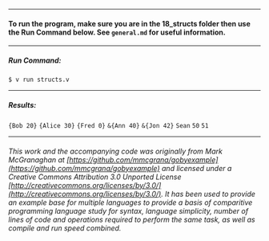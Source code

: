___
#### To run the program, make sure you are in the 18_structs folder then use the Run Command below. See `general.md` for useful information.
___
##### Run Command:

`$ v run structs.v`

___
##### Results:

`{Bob 20}`
`{Alice 30}`
`{Fred 0}`
`&{Ann 40}`
`&{Jon 42}`
`Sean`
`50`
`51`
___

###### This work and the accompanying code was originally from Mark McGranaghan at [https://github.com/mmcgrana/gobyexample](https://github.com/mmcgrana/gobyexample) and licensed under a Creative Commons Attribution 3.0 Unported License [http://creativecommons.org/licenses/by/3.0/](http://creativecommons.org/licenses/by/3.0/). It has been used to provide an example base for multiple languages to provide a basis of comparitive programming language study for syntax, language simplicity, number of lines of code and operations required to perform the same task, as well as compile and run speed combined.